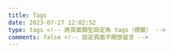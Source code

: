 ```yaml
---
title: Tags
date: 2023-07-27 12:02:52
type: tags <!-- 將頁面類型設定為 tags（標籤） -->
comments: false <!-- 設定頁面不開放留言 -->
---
```

